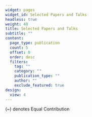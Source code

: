 ```yaml
---
widget: pages
widget_id: Selected Papers and Talks
headless: true
weight: 40
title: Selected Papers and Talks
subtitle: ""
content:
  page_type: publication
  count: 5
  offset: 0
  order: desc
  filters:
    tag: ""
    category: ""
    publication_type: ""
    author: ""
    exclude_featured: true
design:
  view: 4
---
```

(~) denotes Equal Contribution